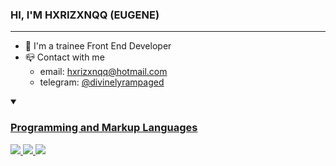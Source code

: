### HI, I'M HXRIZXNQQ (EUGENE)
<hr>
<a href="https://git.io/typing-svg>
<img src="https://readme-typing-svg.herokuapp.com?font=&duration=4000&pause=500&color=000000&repeat=true&width=435&lines=coding+a+websites;welcome+(%5E%2F%2F%2F%5E)" alt="Typing SVG" />
</a>


- 🧠 I'm a trainee Front End Developer
- 📪 Contact with me
  - email: <a href="mailto:hxrizxnqq@hotmail.com">hxrizxnqq@hotmail.com
  - telegram: <a href="https://t.me/divinelyrampaged">@divinelyrampaged

<details open>
<summary><h3>Programming and Markup Languages</h3></summary>
<img src="https://img.shields.io/badge/HTML-E34F26.svg?logo=html5&logoColor=white" />
<img src="https://img.shields.io/badge/CSS-1572B6.svg?logo=css3&logoColor=white" />
<img src="https://img.shields.io/badge/Markdown-000000.svg?logo=markdown&logoColor=white" />
</details>


<!-- [![Top Langs](https://github-readme-stats.vercel.app/api/top-langs/?username=hxrizxnqq&langs_count=8&theme=transparent%title_color=#173e35&text_color=#173e35&icons_color=#006b5c)](https://github.com/anuraghazra/github-readme-stats) -->
